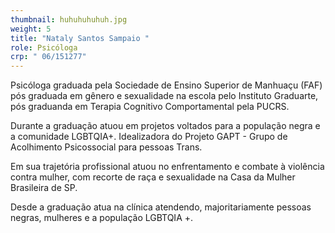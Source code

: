 ```yaml
---
thumbnail: huhuhuhuhuh.jpg
weight: 5
title: "Nataly Santos Sampaio "
role: Psicóloga
crp: " 06/151277"
---
```

Psicóloga graduada pela Sociedade de Ensino Superior de Manhuaçu (FAF) pós graduada em gênero e sexualidade na escola pelo Instituto Graduarte, pós graduanda em Terapia Cognitivo Comportamental pela PUCRS. 

Durante a graduação atuou em projetos voltados para a população negra e a comunidade LGBTQIA+. Idealizadora do Projeto GAPT - Grupo de Acolhimento Psicossocial para pessoas Trans. 

Em sua trajetória profissional atuou no enfrentamento e combate à violência contra mulher, com recorte de raça e sexualidade na Casa da Mulher Brasileira de SP.

Desde a graduação atua na clínica atendendo, majoritariamente pessoas negras, mulheres e a população LGBTQIA +.